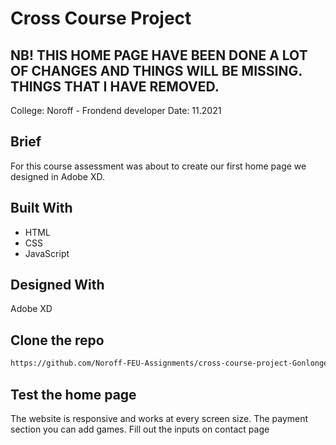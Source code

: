 # Cross Course Project

##  NB! THIS HOME PAGE HAVE BEEN DONE A LOT OF CHANGES AND THINGS WILL BE MISSING. THINGS THAT I HAVE REMOVED.




College: Noroff - Frondend developer
Date: 11.2021

## Brief
For this course assessment was about to create our first home page we designed in Adobe XD.

## Built With

- HTML
- CSS
- JavaScript

## Designed With

Adobe XD

## Clone the repo

```bash
https://github.com/Noroff-FEU-Assignments/cross-course-project-Gonlonge.git
```

## Test the home page

The website is responsive and works at every screen size.
The payment section you can add games.
Fill out the inputs on contact page

